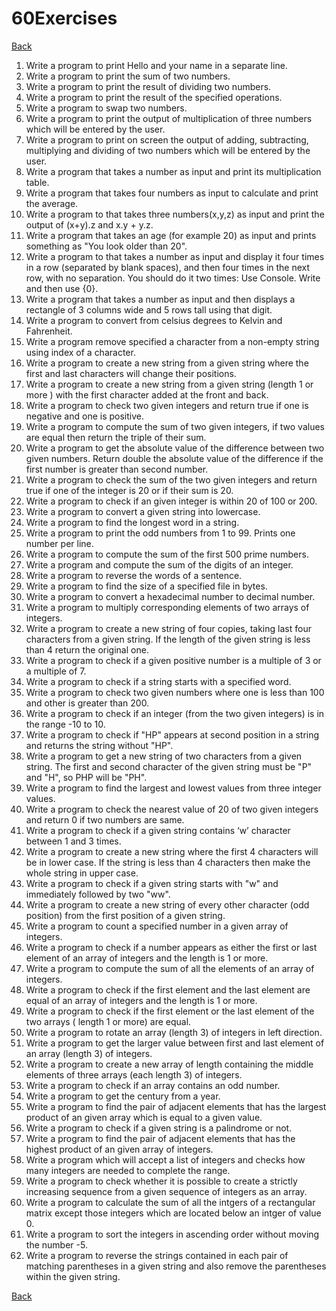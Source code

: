 # 60Exercises
[Back](https://github.com/apitoriavel/150Exercises/README.md)

1. Write a program to print Hello and your name in a separate line.
2. Write a program to print the sum of two numbers.
3. Write a program to print the result of dividing two numbers.
4. Write a program to print the result of the specified operations.
5. Write a program to swap two numbers.
6. Write a program to print the output of multiplication of three numbers which will be entered by the user.
7. Write a program to print on screen the output of adding, subtracting, multiplying and dividing of two numbers which will be entered by the user.
8. Write a program that takes a number as input and print its multiplication table.
9. Write a program that takes four numbers as input to calculate and print the average.
10. Write a program to that takes three numbers(x,y,z) as input and print the output of (x+y).z and x.y + y.z.
11. Write a program that takes an age (for example 20) as input and prints something as "You look older than 20".
12. Write a program to that takes a number as input and display it four times in a row (separated by blank spaces), and then four times in the next row, with no separation. You should do it two times: Use Console. Write and then use {0}.
13. Write a program that takes a number as input and then displays a rectangle of 3 columns wide and 5 rows tall using that digit.
14. Write a program to convert from celsius degrees to Kelvin and Fahrenheit.
15. Write a program remove specified a character from a non-empty string using index of a character.
16. Write a program to create a new string from a given string where the first and last characters will change their positions.
17. Write a program to create a new string from a given string (length 1 or more ) with the first character added at the front and back.
18. Write a program to check two given integers and return true if one is negative and one is positive.
19. Write a program to compute the sum of two given integers, if two values are equal then return the triple of their sum.
20. Write a program to get the absolute value of the difference between two given numbers. Return double the absolute value of the difference if the first number is greater than second number.
21. Write a program to check the sum of the two given integers and return true if one of the integer is 20 or if their sum is 20.
22. Write a program to check if an given integer is within 20 of 100 or 200.
23. Write a program to convert a given string into lowercase.
24. Write a program to find the longest word in a string.
25. Write a program to print the odd numbers from 1 to 99. Prints one number per line.
26. Write a program to compute the sum of the first 500 prime numbers.
27. Write a program and compute the sum of the digits of an integer.
28. Write a program to reverse the words of a sentence.
29. Write a program to find the size of a specified file in bytes.
30. Write a program to convert a hexadecimal number to decimal number.
31. Write a program to multiply corresponding elements of two arrays of integers.
32. Write a program to create a new string of four copies, taking last four characters from a given string. If the length of the given string is less than 4 return the original one.
33. Write a program to check if a given positive number is a multiple of 3 or a multiple of 7.
34. Write a program to check if a string starts with a specified word.
35. Write a program to check two given numbers where one is less than 100 and other is greater than 200.
36. Write a program to check if an integer (from the two given integers) is in the range -10 to 10.
37. Write a program to check if "HP" appears at second position in a string and returns the string without "HP".
38. Write a program to get a new string of two characters from a given string. The first and second character of the given string must be "P" and "H", so PHP will be "PH".
39. Write a program to find the largest and lowest values from three integer values.
40. Write a program to check the nearest value of 20 of two given integers and return 0 if two numbers are same.
41. Write a program to check if a given string contains ‘w’ character between 1 and 3 times.
42. Write a program to create a new string where the first 4 characters will be in lower case. If the string is less than 4 characters then make the whole string in upper case.
43. Write a program to check if a given string starts with "w" and immediately followed by two "ww".
44. Write a program to create a new string of every other character (odd position) from the first position of a given string.
45. Write a program to count a specified number in a given array of integers.
46. Write a program to check if a number appears as either the first or last element of an array of integers and the length is 1 or more.
47. Write a program to compute the sum of all the elements of an array of integers.
48. Write a program to check if the first element and the last element are equal of an array of integers and the length is 1 or more.
49. Write a program to check if the first element or the last element of the two arrays ( length 1 or more) are equal.
50. Write a program to rotate an array (length 3) of integers in left direction.
51. Write a program to get the larger value between first and last element of an array (length 3) of integers.
52. Write a program to create a new array of length containing the middle elements of three arrays (each length 3) of integers.
53. Write a program to check if an array contains an odd number.
54. Write a program to get the century from a year.
55. Write a program to find the pair of adjacent elements that has the largest product of an given array which is equal to a given value.
56. Write a program to check if a given string is a palindrome or not.
57. Write a program to find the pair of adjacent elements that has the highest product of an given array of integers.
58. Write a program which will accept a list of integers and checks how many integers are needed to complete the range.
59. Write a program to check whether it is possible to create a strictly increasing sequence from a given sequence of integers as an array.
60. Write a program to calculate the sum of all the intgers of a rectangular matrix except those integers which are located below an intger of value 0.
61. Write a program to sort the integers in ascending order without moving the number -5.
62. Write a program to reverse the strings contained in each pair of matching parentheses in a given string and also remove the parentheses within the given string. 

[Back](https://github.com/apitoriavel/150Exercises/README.md)
